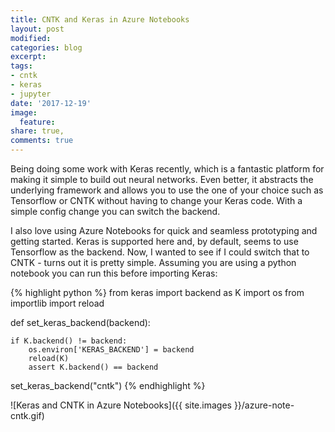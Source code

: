 ```yaml
---
title: CNTK and Keras in Azure Notebooks
layout: post
modified: 
categories: blog
excerpt: 
tags:
- cntk
- keras
- jupyter
date: '2017-12-19'
image:
  feature: 
share: true,
comments: true
---
```


Being doing some work with Keras recently, which is a fantastic platform for making it simple to build out neural networks. Even better, it abstracts the underlying framework and allows you to use the one of your choice such as Tensorflow or CNTK without having to change your Keras code. With a simple config change you can switch the backend.

I also love using Azure Notebooks for quick and seamless prototyping and getting started. Keras is supported here and, by default, seems to use Tensorflow as the backend. Now, I wanted to see if I could switch that to CNTK - turns out it is pretty simple. Assuming you are using a python notebook you can run this before importing Keras:

{% highlight python %}
from keras import backend as K
import os
from importlib import reload

def set_keras_backend(backend):

    if K.backend() != backend:
        os.environ['KERAS_BACKEND'] = backend
        reload(K)
        assert K.backend() == backend

set_keras_backend("cntk")
{% endhighlight %}

![Keras and CNTK in Azure Notebooks]({{ site.images }}/azure-note-cntk.gif)